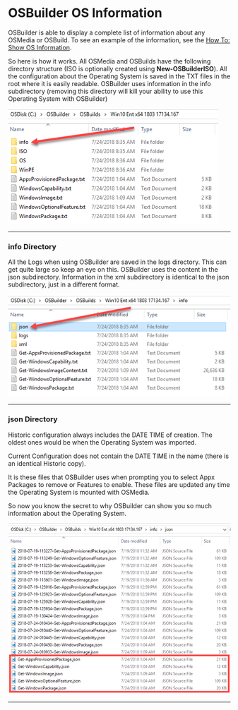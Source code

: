 # OSBuilder OS Information

OSBuilder is able to display a complete list of information about any OSMedia or OSBuild.  To see an example of the information, see the [How To: Show OS Information](/osbuilder/how-to/show-os-information.md).

So here is how it works.  All OSMedia and OSBuilds have the following directory structure \(ISO is optionally created using **New-OSBuilderISO**\).  All the configuration about the Operating System is saved in the TXT files in the root where it is easily readable.  OSBuilder uses information in the info subdirectory \(removing this directory will kill your ability to use this Operating System with OSBuilder\)



 ![](/assets/2018-07-24_9-52-58.png)

---

### info Directory

All the Logs when using OSBuilder are saved in the logs directory.  This can get quite large so keep an eye on this.  OSBuilder uses the content in the json subdirectory.  Information in the xml subdirectory is identical to the json subdirectory, just in a different format.

![](/assets/2018-07-24_9-56-21.png)

---

### json Directory

Historic configuration always includes the DATE TIME of creation.  The oldest ones would be when the Operating System was imported.

Current Configuration does not contain the DATE TIME in the name \(there is an identical Historic copy\).

It is these files that OSBuilder uses when prompting you to select Appx Packages to remove or Features to enable.  These files are updated any time the Operating System is mounted with OSMedia.

So now you know the secret to why OSBuilder can show you so much information about the Operating System.

![](/assets/2018-07-24_9-59-21.png)

---



